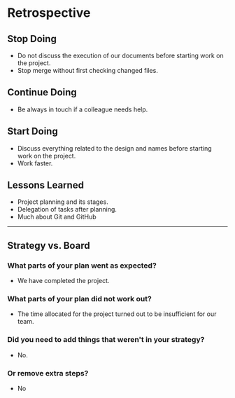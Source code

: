 # Retrospective

## Stop Doing

- Do not discuss the execution of our documents before starting work on the
  project.
- Stop merge without first checking changed files.

## Continue Doing

- Be always in touch if a colleague needs help.

## Start Doing

- Discuss everything related to the design and names before starting work on the
  project.
- Work faster.

## Lessons Learned

- Project planning and its stages.
- Delegation of tasks after planning.
- Much about Git and GitHub

---

## Strategy vs. Board

### What parts of your plan went as expected?

- We have completed the project.

### What parts of your plan did not work out?

- The time allocated for the project turned out to be insufficient for our team.

### Did you need to add things that weren't in your strategy?

- No.

### Or remove extra steps?

- No
